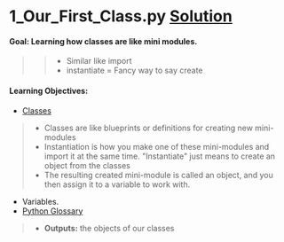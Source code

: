 # 1_Our_First_Class.py [Solution](https://github.com/Jtrahan88/Python/blob/main/02.%20Functions%2C%20parameters%2Cmore%20loops%2C%20and%20dictionaries/1_Function_Basics.py)
#### Goal: Learning how classes are like mini modules.
>> * Similar like import
>> * instantiate = Fancy way to say create

#### Learning Objectives:
 * [Classes](https://docs.python.org/3/tutorial/classes.html)
 > * Classes are like blueprints or definitions for creating new mini-modules
 > * Instantiation is how you make one of these mini-modules and import it at the same time. "Instantiate" just means to create an object from the classes
 > * The resulting created mini-module is called an object, and you then assign it to a variable to work with.
 * Variables.
 * [Python Glossary](https://www.w3schools.com/python/python_ref_glossary.asp)
 > * **Outputs:** the objects of our classes
